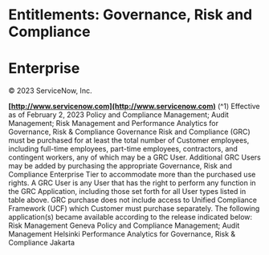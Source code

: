 # Entitlements: Governance, Risk and Compliance

# Enterprise

© 2023 ServiceNow, Inc.

**[http://www.servicenow.com](http://www.servicenow.com)** (^1) Effective as of February 2, 2023 Policy and Compliance Management; Audit Management; Risk Management and Performance Analytics for Governance, Risk & Compliance Governance Risk and Compliance (GRC) must be purchased for at least the total number of Customer employees, including full-time employees, part-time employees, contractors, and contingent workers, any of which may be a GRC User. Additional GRC Users may be added by purchasing the appropriate Governance, Risk and Compliance Enterprise Tier to accommodate more than the purchased use rights. A GRC User is any User that has the right to perform any function in the GRC Application, including those set forth for all User types listed in table above. GRC purchase does not include access to Unified Compliance Framework (UCF) which Customer must purchase separately. The following application(s) became available according to the release indicated below: Risk Management Geneva Policy and Compliance Management; Audit Management Helsinki Performance Analytics for Governance, Risk & Compliance Jakarta


